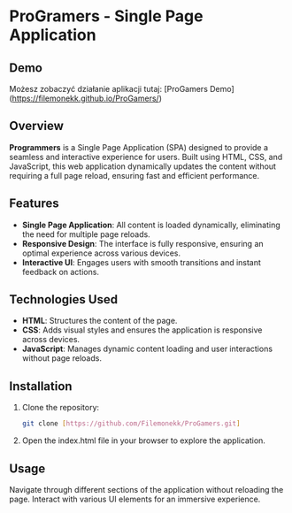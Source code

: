 # ProGramers - Single Page Application

## Demo
Możesz zobaczyć działanie aplikacji tutaj: [ProGamers Demo] (https://filemonekk.github.io/ProGamers/)

## Overview
**Programmers** is a Single Page Application (SPA) designed to provide a seamless and interactive experience for users. Built using HTML, CSS, and JavaScript, this web application dynamically updates the content without requiring a full page reload, ensuring fast and efficient performance.

## Features
- **Single Page Application**: All content is loaded dynamically, eliminating the need for multiple page reloads.
- **Responsive Design**: The interface is fully responsive, ensuring an optimal experience across various devices.
- **Interactive UI**: Engages users with smooth transitions and instant feedback on actions.

## Technologies Used
- **HTML**: Structures the content of the page.
- **CSS**: Adds visual styles and ensures the application is responsive across devices.
- **JavaScript**: Manages dynamic content loading and user interactions without page reloads.

## Installation
1. Clone the repository:
   ```bash
   git clone [https://github.com/Filemonekk/ProGamers.git]
   ```
2.  Open the index.html file in your browser to explore the application.
   
## Usage
Navigate through different sections of the application without reloading the page.
Interact with various UI elements for an immersive experience.

